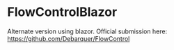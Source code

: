 # FlowControlBlazor
Alternate version using blazor.
Official submission here: https://github.com/Debarquer/FlowControl
